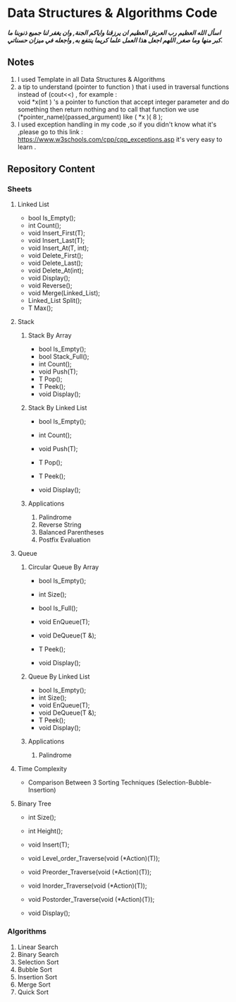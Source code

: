 # Data Structures &amp; Algorithms Code

***اسأل الله العظيم رب العرش العظيم ان يرزقنا واياكم الجنة,
وان يغفر لنا جميع ذنوبنا ما  كبر منها وما صغر,
اللهم اجعل هذا العمل علما كريما ينتفع به, واجعله في ميزان حسناتي.***
## Notes

   1. I used Template in all Data Structures & Algorithms
   2. a tip to understand (pointer to    function ) that i used in traversal
    functions instead of (cout<<) , 
    for example :<br>
    void *x(int ) 's a pointer to function that accept integer parameter and do something then return nothing and to call that function we use (*pointer_name)(passed_argument) like ( *x )( 8 );
   3. I used exception handling in my code ,so if you didn't know what  it's ,please go to this link : https://www.w3schools.com/cpp/cpp_exceptions.asp it's very easy to learn .  

## Repository Content
### Sheets
 1. Linked List
    * bool Is_Empty();
    * int Count();
    * void Insert_First(T);
    * void Insert_Last(T);
    * void Insert_At(T, int);
    * void Delete_First();
    * void Delete_Last();
    * void Delete_At(int);
    * void Display();
    * void Reverse();
    * void Merge(Linked_List);
    * Linked_List<T> Split();
    * T Max();
 2. Stack
     
    1. Stack By Array
       * bool Is_Empty();
       * bool Stack_Full();
       * int Count();
       * void Push(T);
       * T Pop();
       * T Peek();
       * void Display();
       
    2. Stack By Linked List
         * bool Is_Empty();

         * int Count();

         * void Push(T);

         * T Pop();

         * T Peek();

         * void Display();
          
    3. Applications
       1. Palindrome
       2. Reverse String
       3. Balanced Parentheses  
       4. Postfix Evaluation 
 3. Queue
     
    1. Circular Queue By Array
       * bool Is_Empty();
       * int Size();
       * bool Is_Full();
       * void EnQueue(T);
       * void DeQueue(T &);
       * T Peek();

       * void Display();
    2. Queue By Linked List  
       * bool Is_Empty();
       * int Size();
       * void EnQueue(T);
       * void DeQueue(T &);
       * T Peek();
       * void Display(); 
    
    3. Applications
       1. Palindrome 
 
 4. Time Complexity 
    * Comparison Between 3 Sorting Techniques (Selection-Bubble-Insertion)
 
 5. Binary Tree
      * int Size();

      * int Height();

      * void Insert(T);

      * void Level_order_Traverse(void (*Action)(T));
      * void Preorder_Traverse(void (*Action)(T));
      * void Inorder_Traverse(void (*Action)(T));
      * void Postorder_Traverse(void (*Action)(T));

      * void Display();

### Algorithms

1. Linear Search
2. Binary Search      
3. Selection Sort
4. Bubble Sort
5. Insertion Sort    
6. Merge Sort
7. Quick Sort
